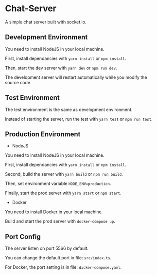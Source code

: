 # Chat-Server

A simple chat server built with socket.io.

## Development Environment

You need to install NodeJS in your local machine.

First, install dependancies with `yarn install` or `npm install`.

Then, start the dev server with `yarn dev` or `npm run dev`.

The development server will restart automatically while you modify the source code.

## Test Environment

The test environment is the same as development environment.

Instead of starting the server, run the test with `yarn test` or `npm run test`.

## Production Environment

- NodeJS

You need to install NodeJS in your local machine.

First, install dependancies with `yarn install` or `npm install`.

Second, build the server with `yarn build` or `npm run build`.

Then, set environment variable `NODE_ENV=production`.

Finally, start the prod server with `yarn start` or `npm start`.

- Docker

You need to install Docker in your local machine.

Build and start the prod server with `docker-compose up`.

## Port Config

The server listen on port 5566 by default.

You can change the default port in file: `src/index.ts`.

For Docker, the port setting is in file: `dicker-compose.yaml`.
